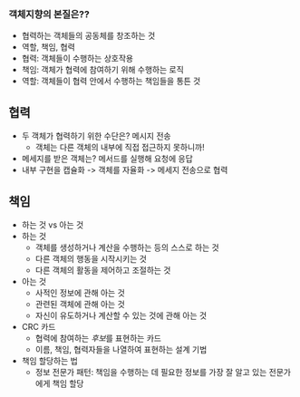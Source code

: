 ### 객체지향의 본질은??
- 협력하는 객체들의 공동체를 창조하는 것
- 역할, 책임, 협력
- 협력: 객체들이 수행하는 상호작용
- 책임: 객체가 협력에 참여하기 위해 수행하는 로직
- 역할: 객체들이 협력 안에서 수행하는 책임들을 통튼 것

## 협력
- 두 객체가 협력하기 위한 수단은? 메시지 전송
    - 객체는 다른 객체의 내부에 직접 접근하지 못하니까!
- 메세지를 받은 객체는? 메서드를 실행해 요청에 응답
- 내부 구현을 캡슐화 -> 객체를 자율화 -> 메세지 전송으로 협력

## 책임
- 하는 것 vs 아는 것
- 하는 것
  - 객체를 생성하거나 계산을 수행하는 등의 스스로 하는 것
  - 다른 객체의 행동을 시작시키는 것
  - 다른 객체의 활동을 제어하고 조절하는 것
- 아는 것
  - 사적인 정보에 관해 아는 것
  - 관련된 객체에 관해 아는 것
  - 자신이 유도하거나 계산할 수 있는 것에 관해 아는 것
- CRC 카드
  - 협력에 참여하는 *후보*를 표현하는 카드
  - 이름, 책임, 협력자들을 나열하여 표현하는 설계 기법
- 책임 할당하는 법
  - 정보 전문가 패턴: 책임을 수행하는 데 필요한 정보를 가장 잘 알고 있는 전문가에게 책임 할당
